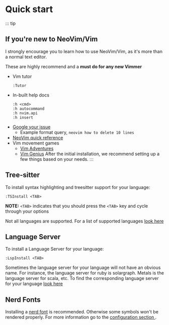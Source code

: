 # Quick start

::: tip
## If you're new to NeoVim/Vim
I strongly encourage you to learn how to use NeoVim/Vim, as it's more than a normal text editor.

These are highly recommend and a **must do for any new Vimmer**

- Vim tutor
  ```
  :Tutor
  ```
- In-built help docs
  ```
  :h <cmd>
  :h autocommand
  :h nvim.api
  :h insert
  ```
- [Google your issue](https://google.com)
  - Example format query, `neovim how to delete 10 lines`
- [NeoVim quick reference](https://neovim.io/doc/user/quickref.html)
- Vim movement games
  - [Vim Adventures](https://vim-adventures.com/)
  - [Vim Genius](http://www.vimgenius.com/)
After the initial installation, we recommend setting up a few things based on your needs.
:::



## Tree-sitter

To install syntax highlighting and treesitter support for your language:

```vim
:TSInstall <TAB>
```

**NOTE:** `<TAB>` indicates that you should press the `<TAB>` key and cycle through your options

Not all languages are supported. For a list of supported languages [look here](https://github.com/nvim-treesitter/nvim-treesitter#supported-languages)

## Language Server

To install a Language Server for your language:

```vim
:LspInstall <TAB>
```

Sometimes the language server for your language will not have an obvious name. For instance, the language server for ruby is solargraph. Metals is the language server for scala, etc. To find the corresponding language server for your language [look here](https://github.com/kabouzeid/nvim-lspinstall)

## Nerd Fonts
Installing a [nerd font](https://www.nerdfonts.com/) is recommended. Otherwise some symbols won't be rendered properly. For more information go to the [configuration section ](./configuration/05-nerd-fonts.md).
